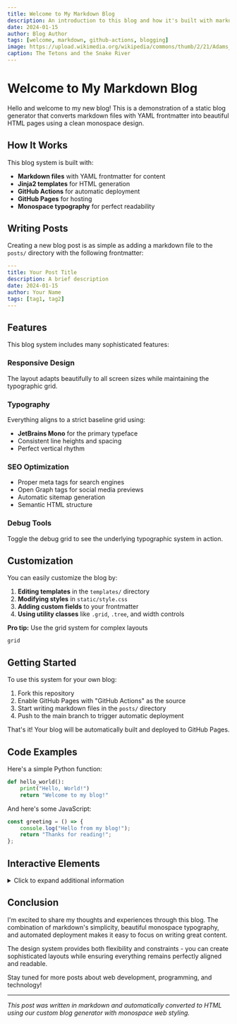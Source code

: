 ```yaml
---
title: Welcome to My Markdown Blog
description: An introduction to this blog and how it's built with markdown files and GitHub Actions
date: 2024-01-15
author: Blog Author
tags: [welcome, markdown, github-actions, blogging]
image: https://upload.wikimedia.org/wikipedia/commons/thumb/2/21/Adams_The_Tetons_and_the_Snake_River.jpg/640px-Adams_The_Tetons_and_the_Snake_River.jpg
caption: The Tetons and the Snake River
---
```


# Welcome to My Markdown Blog

Hello and welcome to my new blog! This is a demonstration of a static blog generator that converts markdown files with YAML frontmatter into beautiful HTML pages using a clean monospace design.

## How It Works

This blog system is built with:

- **Markdown files** with YAML frontmatter for content
- **Jinja2 templates** for HTML generation
- **GitHub Actions** for automatic deployment
- **GitHub Pages** for hosting
- **Monospace typography** for perfect readability

## Writing Posts

Creating a new blog post is as simple as adding a markdown file to the `posts/` directory with the following frontmatter:

```yaml
---
title: Your Post Title
description: A brief description
date: 2024-01-15
author: Your Name
tags: [tag1, tag2]
---
```

## Features

This blog system includes many sophisticated features:

### Responsive Design
The layout adapts beautifully to all screen sizes while maintaining the typographic grid.

### Typography  
Everything aligns to a strict baseline grid using:
- **JetBrains Mono** for the primary typeface
- Consistent line heights and spacing
- Perfect vertical rhythm

### SEO Optimization
- Proper meta tags for search engines
- Open Graph tags for social media previews  
- Automatic sitemap generation
- Semantic HTML structure

### Debug Tools
Toggle the debug grid to see the underlying typographic system in action.

## Customization

You can easily customize the blog by:

1. **Editing templates** in the `templates/` directory
2. **Modifying styles** in `static/style.css`
3. **Adding custom fields** to your frontmatter
4. **Using utility classes** like `.grid`, `.tree`, and width controls

<div class="grid">
  <p class="width-auto"><strong>Pro tip:</strong> Use the grid system for complex layouts</p>
  <p class="width-min"><code>grid</code></p>
</div>

## Getting Started

To use this system for your own blog:

1. Fork this repository
2. Enable GitHub Pages with "GitHub Actions" as the source
3. Start writing markdown files in the `posts/` directory
4. Push to the main branch to trigger automatic deployment

That's it! Your blog will be automatically built and deployed to GitHub Pages.

## Code Examples

Here's a simple Python function:

```python
def hello_world():
    print("Hello, World!")
    return "Welcome to my blog!"
```

And here's some JavaScript:

```javascript
const greeting = () => {
    console.log("Hello from my blog!");
    return "Thanks for reading!";
};
```

## Interactive Elements

<details>
  <summary>Click to expand additional information</summary>
  <p>This collapsible section demonstrates the built-in details/summary styling. Perfect for hiding supplementary content or providing progressive disclosure.</p>
  
  <p>The styling maintains the grid alignment even within collapsed sections.</p>
</details>

## Conclusion

I'm excited to share my thoughts and experiences through this blog. The combination of markdown's simplicity, beautiful monospace typography, and automated deployment makes it easy to focus on writing great content.

The design system provides both flexibility and constraints - you can create sophisticated layouts while ensuring everything remains perfectly aligned and readable.

Stay tuned for more posts about web development, programming, and technology!

---

*This post was written in markdown and automatically converted to HTML using our custom blog generator with monospace web styling.* 